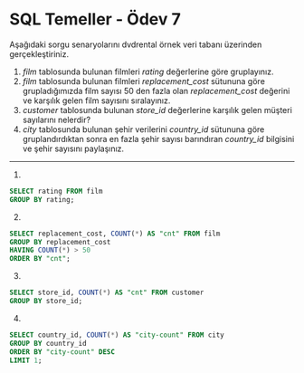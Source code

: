 # SQL Temeller - Ödev 7

Aşağıdaki sorgu senaryolarını dvdrental örnek veri tabanı üzerinden gerçekleştiriniz.

1. *film* tablosunda bulunan filmleri *rating* değerlerine göre gruplayınız.
2. *film* tablosunda bulunan filmleri *replacement_cost* sütununa göre grupladığımızda film sayısı 50 den fazla olan *replacement_cost* değerini ve karşılık gelen film sayısını sıralayınız.
3. *customer* tablosunda bulunan *store_id* değerlerine karşılık gelen müşteri sayılarını nelerdir?
4. *city* tablosunda bulunan şehir verilerini *country_id* sütununa göre gruplandırdıktan sonra en fazla şehir sayısı barındıran *country_id* bilgisini ve şehir sayısını paylaşınız.

***

1.

```SQL
SELECT rating FROM film 
GROUP BY rating;
```

2.

```SQL
SELECT replacement_cost, COUNT(*) AS "cnt" FROM film 
GROUP BY replacement_cost 
HAVING COUNT(*) > 50 
ORDER BY "cnt";
```

3.

```SQL
SELECT store_id, COUNT(*) AS "cnt" FROM customer 
GROUP BY store_id;
```

4.

```SQL
SELECT country_id, COUNT(*) AS "city-count" FROM city 
GROUP BY country_id 
ORDER BY "city-count" DESC 
LIMIT 1;
```
